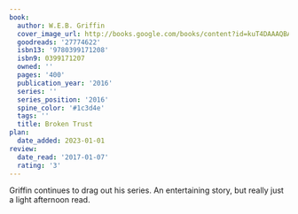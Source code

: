 ```yaml
---
book:
  author: W.E.B. Griffin
  cover_image_url: http://books.google.com/books/content?id=kuT4DAAAQBAJ&printsec=frontcover&img=1&zoom=1&edge=curl&source=gbs_api
  goodreads: '27774622'
  isbn13: '9780399171208'
  isbn9: 0399171207
  owned: ''
  pages: '400'
  publication_year: '2016'
  series: ''
  series_position: '2016'
  spine_color: '#1c3d4e'
  tags: ''
  title: Broken Trust
plan:
  date_added: 2023-01-01
review:
  date_read: '2017-01-07'
  rating: '3'
---
```


Griffin continues to drag out his series. An entertaining story, but really just a light afternoon read.
